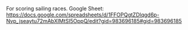 For scoring sailing races. 
Google Sheet: https://docs.google.com/spreadsheets/d/1FFOPQgtZDlqgd6p-Nvp_jseaytu72mAbXIMtSI5OppQ/edit?gid=983696185#gid=983696185
